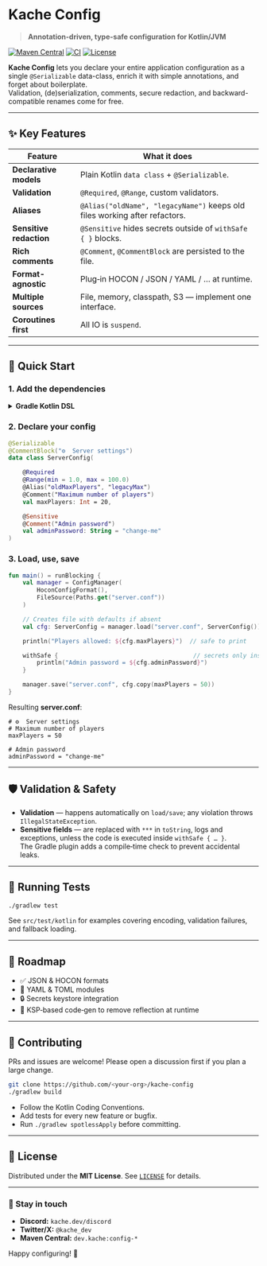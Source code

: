# Kache Config

> **Annotation-driven, type-safe configuration for Kotlin/JVM**

[![Maven Central](https://img.shields.io/maven-central/v/dev.kache/config-core?logo=kotlin&color=brightgreen)](https://central.sonatype.com/namespace/dev.kache)
[![CI](https://github.com/<your-org>/kache-config/actions/workflows/ci.yml/badge.svg)](https://github.com/<your-org>/kache-config/actions/workflows/ci.yml)
[![License](https://img.shields.io/github/license/<your-org>/kache-config)](LICENSE)

**Kache Config** lets you declare your entire application configuration as a single `@Serializable` data-class, enrich it with simple annotations, and forget about boilerplate.  
Validation, (de)serialization, comments, secure redaction, and backward-compatible renames come for free.

---

## ✨ Key Features

| Feature | What it does |
|---------|--------------|
| **Declarative models** | Plain Kotlin `data class` + `@Serializable`. |
| **Validation** | `@Required`, `@Range`, custom validators. |
| **Aliases** | `@Alias("oldName", "legacyName")` keeps old files working after refactors. |
| **Sensitive redaction** | `@Sensitive` hides secrets outside of `withSafe { }` blocks. |
| **Rich comments** | `@Comment`, `@CommentBlock` are persisted to the file. |
| **Format-agnostic** | Plug‑in HOCON / JSON / YAML / … at runtime. |
| **Multiple sources** | File, memory, classpath, S3 — implement one interface. |
| **Coroutines first** | All IO is `suspend`. |

---

## 🚀 Quick Start

### 1. Add the dependencies

<details>
<summary><strong>Gradle Kotlin DSL</strong></summary>

```kotlin
plugins {
    kotlin("jvm") version "2.0.0"
    id("dev.kache.config.sensitive") version "1.8-SNAPSHOT"   // <-- enables @Sensitive
}

repositories { mavenCentral() }

dependencies {
    implementation("dev.kache:config-core:1.8-SNAPSHOT")
    implementation("dev.kache:config-format-hocon:1.8-SNAPSHOT") // any format you like
}
```
</details>

### 2. Declare your config

```kotlin
@Serializable
@CommentBlock("⚙️  Server settings")
data class ServerConfig(

    @Required
    @Range(min = 1.0, max = 100.0)
    @Alias("oldMaxPlayers", "legacyMax")
    @Comment("Maximum number of players")
    val maxPlayers: Int = 20,

    @Sensitive
    @Comment("Admin password")
    val adminPassword: String = "change-me"
)
```

### 3. Load, use, save

```kotlin
fun main() = runBlocking {
    val manager = ConfigManager(
        HoconConfigFormat(),
        FileSource(Paths.get("server.conf"))
    )

    // Creates file with defaults if absent
    val cfg: ServerConfig = manager.load("server.conf", ServerConfig())

    println("Players allowed: ${cfg.maxPlayers}")  // safe to print

    withSafe {                                      // secrets only inside this
        println("Admin password = ${cfg.adminPassword}")
    }

    manager.save("server.conf", cfg.copy(maxPlayers = 50))
}
```

Resulting **server.conf**:

```hocon
# ⚙️  Server settings
# Maximum number of players
maxPlayers = 50

# Admin password
adminPassword = "change-me"
```

---

## 🛡️ Validation & Safety

* **Validation** — happens automatically on `load/save`; any violation throws `IllegalStateException`.
* **Sensitive fields** — are replaced with `***` in `toString`, logs and exceptions, unless the code is executed inside `withSafe { … }`.  
  The Gradle plugin adds a compile‑time check to prevent accidental leaks.

---

## 🧪 Running Tests

```bash
./gradlew test
```

See `src/test/kotlin` for examples covering encoding, validation failures, and fallback loading.

---

## 📅 Roadmap

* ✅ JSON & HOCON formats  
* 🔄 YAML & TOML modules  
* 🔒 Secrets keystore integration  
* 🔧 KSP‑based code‑gen to remove reflection at runtime  

---

## 🤝 Contributing

PRs and issues are welcome! Please open a discussion first if you plan a large change.

```bash
git clone https://github.com/<your-org>/kache-config
./gradlew build
```

* Follow the Kotlin Coding Conventions.  
* Add tests for every new feature or bugfix.  
* Run `./gradlew spotlessApply` before committing.

---

## 📜 License

Distributed under the **MIT License**. See [`LICENSE`](LICENSE) for details.

---

### 📣 Stay in touch

* **Discord:** `kache.dev/discord`  
* **Twitter/X:** `@kache_dev`  
* **Maven Central:** `dev.kache:config-*`

Happy configuring! 🎉
